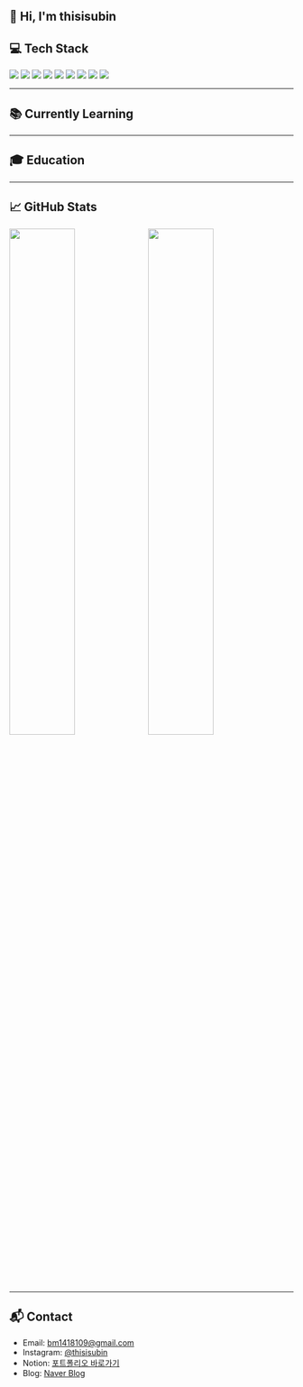## 👋 Hi, I'm thisisubin


## 💻 Tech Stack

<img src="https://img.shields.io/badge/Java-007396?style=flat&logo=java&logoColor=white"/>
<img src="https://img.shields.io/badge/Spring Boot-6DB33F?style=flat&logo=springboot&logoColor=white"/>
<img src="https://img.shields.io/badge/MySQL-4479A1?style=flat&logo=mysql&logoColor=white"/>
<img src="https://img.shields.io/badge/Python-3776AB?style=flat&logo=python&logoColor=white"/>
<img src="https://img.shields.io/badge/HTML-E34F26?style=flat&logo=html5&logoColor=white"/>
<img src="https://img.shields.io/badge/CSS-1572B6?style=flat&logo=css3&logoColor=white"/>
<img src="https://img.shields.io/badge/JavaScript-F7DF1E?style=flat&logo=javascript&logoColor=black"/>
<img src="https://img.shields.io/badge/React-20232A?style=flat&logo=react&logoColor=61DAFB"/>
<img src="https://img.shields.io/badge/Kotlin-7F52FF?style=flat&logo=kotlin&logoColor=white"/>

---

## 📚 Currently Learning



---

## 🎓 Education

<!-- - 홍익대학교 컴퓨터공학과 (Hongik University - Computer Engineering) -->

---

## 📈 GitHub Stats

<img src="https://github-readme-stats.vercel.app/api?username=thisisubin&show_icons=true&theme=default" width="48%" />
<img src="https://github-readme-stats.vercel.app/api/top-langs/?username=thisisubin&layout=compact&theme=default" width="48%" />

---

## 📬 Contact

- Email: bm1418109@gmail.com  
- Instagram: [@thisisubin](https://www.instagram.com/thisisubin/)  
- Notion: [포트폴리오 바로가기](https://www.notion.so/5a356fa5417940f7b4e5aae7bf18d798?pvs=4)  
- Blog: [Naver Blog](https://blog.naver.com/thisisubin)

<!-- ---

## ✨ About Me

하루하루 로직을 고민하며 코드 한 줄에도 성장의 의미를 담습니다.  
이 GitHub은 저의 기록이자, 가능성을 증명하는 공간입니다 :) -->
